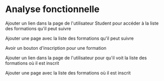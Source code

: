 # Analyse fonctionnelle 
Ajouter un lien dans la page de l'utilisateur Student pour accéder à la liste des formations qu'il peut suivre

Ajouter une page avec la liste des formations qu'il peut suivre

Avoir un bouton d'inscription pour une formation

Ajouter un lien dans la page de l'utilisateur pour qu'il voit la liste des formations où il est inscrit

Ajouter une page avec la liste des formations où il est inscrit